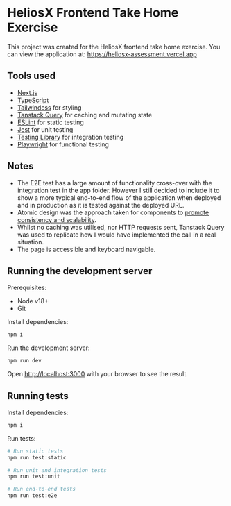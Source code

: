 # HeliosX Frontend Take Home Exercise

This project was created for the HeliosX frontend take home exercise. You can view the application at: https://heliosx-assessment.vercel.app

## Tools used

- [Next.js](https://nextjs.org/)
- [TypeScript](https://www.typescriptlang.org/)
- [Tailwindcss](https://tailwindcss.com/) for styling
- [Tanstack Query](https://tanstack.com/query/latest/) for caching and mutating state
- [ESLint](https://eslint.org/) for static testing
- [Jest](https://jestjs.io/) for unit testing
- [Testing Library](https://testing-library.com/docs/react-testing-library/intro) for integration testing
- [Playwright](https://playwright.dev/) for functional testing

## Notes

- The E2E test has a large amount of functionality cross-over with the integration test in the app folder. However I still decided to include it to show a more typical end-to-end flow of the application when deployed and in production as it is tested against the deployed URL.
- Atomic design was the approach taken for components to [promote consistency and scalability](https://bradfrost.com/blog/post/atomic-web-design/#:~:text=construct%20our%20system.-,why%20atomic%20design,-In%20a%20lot).
- Whilst no caching was utilised, nor HTTP requests sent, Tanstack Query was used to replicate how I would have implemented the call in a real situation.
- The page is accessible and keyboard navigable.

## Running the development server

Prerequisites:

- Node v18+
- Git

Install dependencies:

```bash
npm i
```

Run the development server:

```bash
npm run dev
```

Open [http://localhost:3000](http://localhost:3000) with your browser to see the result.

## Running tests

Install dependencies:

```bash
npm i
```

Run tests:

```bash
# Run static tests
npm run test:static

# Run unit and integration tests
npm run test:unit

# Run end-to-end tests
npm run test:e2e
```
